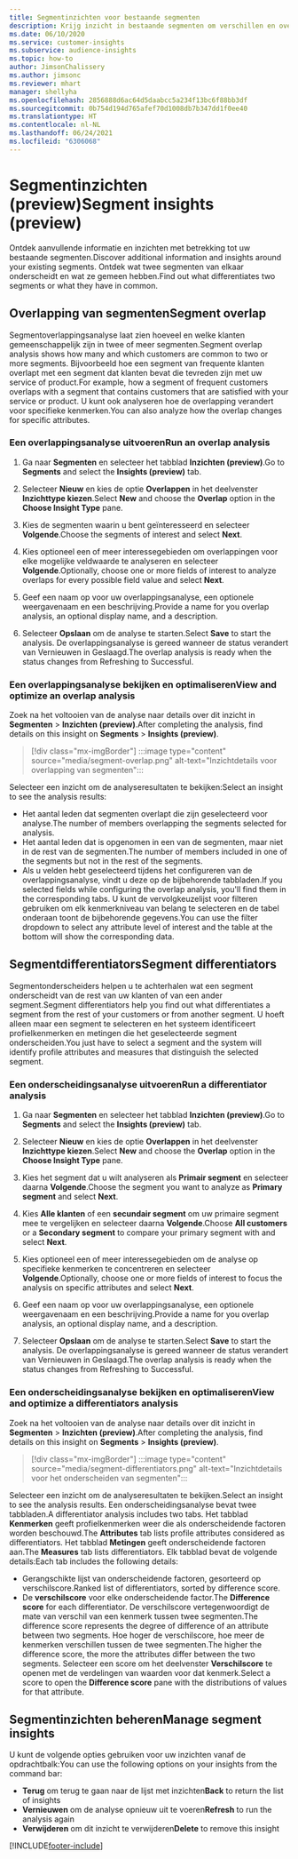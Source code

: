 ```yaml
---
title: Segmentinzichten voor bestaande segmenten
description: Krijg inzicht in bestaande segmenten om verschillen en overeenkomsten te zien.
ms.date: 06/10/2020
ms.service: customer-insights
ms.subservice: audience-insights
ms.topic: how-to
author: JimsonChalissery
ms.author: jimsonc
ms.reviewer: mhart
manager: shellyha
ms.openlocfilehash: 2856888d6ac64d5daabcc5a234f13bc6f88bb3df
ms.sourcegitcommit: 0b754d194d765afef70d1008db7b347dd1f0ee40
ms.translationtype: HT
ms.contentlocale: nl-NL
ms.lasthandoff: 06/24/2021
ms.locfileid: "6306068"
---
```

# <a name="segment-insights-preview"></a><span data-ttu-id="c74fa-103">Segmentinzichten (preview)</span><span class="sxs-lookup"><span data-stu-id="c74fa-103">Segment insights (preview)</span></span>

<span data-ttu-id="c74fa-104">Ontdek aanvullende informatie en inzichten met betrekking tot uw bestaande segmenten.</span><span class="sxs-lookup"><span data-stu-id="c74fa-104">Discover additional information and insights around your existing segments.</span></span> <span data-ttu-id="c74fa-105">Ontdek wat twee segmenten van elkaar onderscheidt en wat ze gemeen hebben.</span><span class="sxs-lookup"><span data-stu-id="c74fa-105">Find out what differentiates two segments or what they have in common.</span></span>

## <a name="segment-overlap"></a><span data-ttu-id="c74fa-106">Overlapping van segmenten</span><span class="sxs-lookup"><span data-stu-id="c74fa-106">Segment overlap</span></span>

<span data-ttu-id="c74fa-107">Segmentoverlappingsanalyse laat zien hoeveel en welke klanten gemeenschappelijk zijn in twee of meer segmenten.</span><span class="sxs-lookup"><span data-stu-id="c74fa-107">Segment overlap analysis shows how many and which customers are common to two or more segments.</span></span> <span data-ttu-id="c74fa-108">Bijvoorbeeld hoe een segment van frequente klanten overlapt met een segment dat klanten bevat die tevreden zijn met uw service of product.</span><span class="sxs-lookup"><span data-stu-id="c74fa-108">For example, how a segment of frequent customers overlaps with a segment that contains customers that are satisfied with your service or product.</span></span>
<span data-ttu-id="c74fa-109">U kunt ook analyseren hoe de overlapping verandert voor specifieke kenmerken.</span><span class="sxs-lookup"><span data-stu-id="c74fa-109">You can also analyze how the overlap changes for specific attributes.</span></span>

### <a name="run-an-overlap-analysis"></a><span data-ttu-id="c74fa-110">Een overlappingsanalyse uitvoeren</span><span class="sxs-lookup"><span data-stu-id="c74fa-110">Run an overlap analysis</span></span>

1. <span data-ttu-id="c74fa-111">Ga naar **Segmenten** en selecteer het tabblad **Inzichten (preview)**.</span><span class="sxs-lookup"><span data-stu-id="c74fa-111">Go to **Segments** and select the **Insights (preview)** tab.</span></span>

1. <span data-ttu-id="c74fa-112">Selecteer **Nieuw** en kies de optie **Overlappen** in het deelvenster **Inzichttype kiezen**.</span><span class="sxs-lookup"><span data-stu-id="c74fa-112">Select **New** and choose the **Overlap** option in the **Choose Insight Type** pane.</span></span>

1. <span data-ttu-id="c74fa-113">Kies de segmenten waarin u bent geïnteresseerd en selecteer **Volgende**.</span><span class="sxs-lookup"><span data-stu-id="c74fa-113">Choose the segments of interest and select **Next**.</span></span>

1. <span data-ttu-id="c74fa-114">Kies optioneel een of meer interessegebieden om overlappingen voor elke mogelijke veldwaarde te analyseren en selecteer **Volgende**.</span><span class="sxs-lookup"><span data-stu-id="c74fa-114">Optionally, choose one or more fields of interest to analyze overlaps for every possible field value and select **Next**.</span></span>

1. <span data-ttu-id="c74fa-115">Geef een naam op voor uw overlappingsanalyse, een optionele weergavenaam en een beschrijving.</span><span class="sxs-lookup"><span data-stu-id="c74fa-115">Provide a name for you overlap analysis, an optional display name, and a description.</span></span>

1. <span data-ttu-id="c74fa-116">Selecteer **Opslaan** om de analyse te starten.</span><span class="sxs-lookup"><span data-stu-id="c74fa-116">Select **Save** to start the analysis.</span></span> <span data-ttu-id="c74fa-117">De overlappingsanalyse is gereed wanneer de status verandert van Vernieuwen in Geslaagd.</span><span class="sxs-lookup"><span data-stu-id="c74fa-117">The overlap analysis is ready when the status changes from Refreshing to Successful.</span></span>

### <a name="view-and-optimize-an-overlap-analysis"></a><span data-ttu-id="c74fa-118">Een overlappingsanalyse bekijken en optimaliseren</span><span class="sxs-lookup"><span data-stu-id="c74fa-118">View and optimize an overlap analysis</span></span>

<span data-ttu-id="c74fa-119">Zoek na het voltooien van de analyse naar details over dit inzicht in **Segmenten** > **Inzichten (preview)**.</span><span class="sxs-lookup"><span data-stu-id="c74fa-119">After completing the analysis, find details on this insight on **Segments** > **Insights (preview)**.</span></span>

> [!div class="mx-imgBorder"]
> :::image type="content" source="media/segment-overlap.png" alt-text="Inzichtdetails voor overlapping van segmenten":::

<span data-ttu-id="c74fa-121">Selecteer een inzicht om de analyseresultaten te bekijken:</span><span class="sxs-lookup"><span data-stu-id="c74fa-121">Select an insight to see the analysis results:</span></span>

- <span data-ttu-id="c74fa-122">Het aantal leden dat segmenten overlapt die zijn geselecteerd voor analyse.</span><span class="sxs-lookup"><span data-stu-id="c74fa-122">The number of members overlapping the segments selected for analysis.</span></span>
- <span data-ttu-id="c74fa-123">Het aantal leden dat is opgenomen in een van de segmenten, maar niet in de rest van de segmenten.</span><span class="sxs-lookup"><span data-stu-id="c74fa-123">The number of members included in one of the segments but not in the rest of the segments.</span></span>
- <span data-ttu-id="c74fa-124">Als u velden hebt geselecteerd tijdens het configureren van de overlappingsanalyse, vindt u deze op de bijbehorende tabbladen.</span><span class="sxs-lookup"><span data-stu-id="c74fa-124">If you selected fields while configuring the overlap analysis, you'll find them in the corresponding tabs.</span></span> <span data-ttu-id="c74fa-125">U kunt de vervolgkeuzelijst voor filteren gebruiken om elk kenmerkniveau van belang te selecteren en de tabel onderaan toont de bijbehorende gegevens.</span><span class="sxs-lookup"><span data-stu-id="c74fa-125">You can use the filter dropdown to select any attribute level of interest and the table at the bottom will show the corresponding data.</span></span>

## <a name="segment-differentiators"></a><span data-ttu-id="c74fa-126">Segmentdifferentiators</span><span class="sxs-lookup"><span data-stu-id="c74fa-126">Segment differentiators</span></span>

<span data-ttu-id="c74fa-127">Segmentonderscheiders helpen u te achterhalen wat een segment onderscheidt van de rest van uw klanten of van een ander segment.</span><span class="sxs-lookup"><span data-stu-id="c74fa-127">Segment differentiators help you find out what differentiates a segment from the rest of your customers or from another segment.</span></span> <span data-ttu-id="c74fa-128">U hoeft alleen maar een segment te selecteren en het systeem identificeert profielkenmerken en metingen die het geselecteerde segment onderscheiden.</span><span class="sxs-lookup"><span data-stu-id="c74fa-128">You just have to select a segment and the system will identify profile attributes and measures that distinguish the selected segment.</span></span>

### <a name="run-a-differentiator-analysis"></a><span data-ttu-id="c74fa-129">Een onderscheidingsanalyse uitvoeren</span><span class="sxs-lookup"><span data-stu-id="c74fa-129">Run a differentiator analysis</span></span>

1. <span data-ttu-id="c74fa-130">Ga naar **Segmenten** en selecteer het tabblad **Inzichten (preview)**.</span><span class="sxs-lookup"><span data-stu-id="c74fa-130">Go to **Segments** and select the **Insights (preview)** tab.</span></span>

1. <span data-ttu-id="c74fa-131">Selecteer **Nieuw** en kies de optie **Overlappen** in het deelvenster **Inzichttype kiezen**.</span><span class="sxs-lookup"><span data-stu-id="c74fa-131">Select **New** and choose the **Overlap** option in the **Choose Insight Type** pane.</span></span>

1. <span data-ttu-id="c74fa-132">Kies het segment dat u wilt analyseren als **Primair segment** en selecteer daarna **Volgende**.</span><span class="sxs-lookup"><span data-stu-id="c74fa-132">Choose the segment you want to analyze as **Primary segment** and select **Next**.</span></span>

1. <span data-ttu-id="c74fa-133">Kies **Alle klanten** of een **secundair segment** om uw primaire segment mee te vergelijken en selecteer daarna **Volgende**.</span><span class="sxs-lookup"><span data-stu-id="c74fa-133">Choose **All customers** or a **Secondary segment** to compare your primary segment with and select **Next**.</span></span>

1. <span data-ttu-id="c74fa-134">Kies optioneel een of meer interessegebieden om de analyse op specifieke kenmerken te concentreren en selecteer **Volgende**.</span><span class="sxs-lookup"><span data-stu-id="c74fa-134">Optionally, choose one or more fields of interest to focus the analysis on specific attributes and select **Next**.</span></span>

1. <span data-ttu-id="c74fa-135">Geef een naam op voor uw overlappingsanalyse, een optionele weergavenaam en een beschrijving.</span><span class="sxs-lookup"><span data-stu-id="c74fa-135">Provide a name for you overlap analysis, an optional display name, and a description.</span></span>

1. <span data-ttu-id="c74fa-136">Selecteer **Opslaan** om de analyse te starten.</span><span class="sxs-lookup"><span data-stu-id="c74fa-136">Select **Save** to start the analysis.</span></span> <span data-ttu-id="c74fa-137">De overlappingsanalyse is gereed wanneer de status verandert van Vernieuwen in Geslaagd.</span><span class="sxs-lookup"><span data-stu-id="c74fa-137">The overlap analysis is ready when the status changes from Refreshing to Successful.</span></span>

### <a name="view-and-optimize-a-differentiators-analysis"></a><span data-ttu-id="c74fa-138">Een onderscheidingsanalyse bekijken en optimaliseren</span><span class="sxs-lookup"><span data-stu-id="c74fa-138">View and optimize a differentiators analysis</span></span>

<span data-ttu-id="c74fa-139">Zoek na het voltooien van de analyse naar details over dit inzicht in **Segmenten** > **Inzichten (preview)**.</span><span class="sxs-lookup"><span data-stu-id="c74fa-139">After completing the analysis, find details on this insight on **Segments** > **Insights (preview)**.</span></span>

> [!div class="mx-imgBorder"]
> :::image type="content" source="media/segment-differentiators.png" alt-text="Inzichtdetails voor het onderscheiden van segmenten":::

<span data-ttu-id="c74fa-141">Selecteer een inzicht om de analyseresultaten te bekijken.</span><span class="sxs-lookup"><span data-stu-id="c74fa-141">Select an insight to see the analysis results.</span></span> <span data-ttu-id="c74fa-142">Een onderscheidingsanalyse bevat twee tabbladen.</span><span class="sxs-lookup"><span data-stu-id="c74fa-142">A differentiator analysis includes two tabs.</span></span> <span data-ttu-id="c74fa-143">Het tabblad **Kenmerken** geeft profielkenmerken weer die als onderscheidende factoren worden beschouwd.</span><span class="sxs-lookup"><span data-stu-id="c74fa-143">The **Attributes** tab lists profile attributes considered as differentiators.</span></span> <span data-ttu-id="c74fa-144">Het tabblad **Metingen** geeft onderscheidende factoren aan.</span><span class="sxs-lookup"><span data-stu-id="c74fa-144">The **Measures** tab lists differentiators.</span></span> <span data-ttu-id="c74fa-145">Elk tabblad bevat de volgende details:</span><span class="sxs-lookup"><span data-stu-id="c74fa-145">Each tab includes the following details:</span></span>

- <span data-ttu-id="c74fa-146">Gerangschikte lijst van onderscheidende factoren, gesorteerd op verschilscore.</span><span class="sxs-lookup"><span data-stu-id="c74fa-146">Ranked list of differentiators, sorted by difference score.</span></span>
- <span data-ttu-id="c74fa-147">De **verschilscore** voor elke onderscheidende factor.</span><span class="sxs-lookup"><span data-stu-id="c74fa-147">The **Difference score** for each differentiator.</span></span> <span data-ttu-id="c74fa-148">De verschilscore vertegenwoordigt de mate van verschil van een kenmerk tussen twee segmenten.</span><span class="sxs-lookup"><span data-stu-id="c74fa-148">The difference score represents the degree of difference of an attribute between two segments.</span></span> <span data-ttu-id="c74fa-149">Hoe hoger de verschilscore, hoe meer de kenmerken verschillen tussen de twee segmenten.</span><span class="sxs-lookup"><span data-stu-id="c74fa-149">The higher the difference score, the more the attributes differ between the two segments.</span></span> <span data-ttu-id="c74fa-150">Selecteer een score om het deelvenster **Verschilscore** te openen met de verdelingen van waarden voor dat kenmerk.</span><span class="sxs-lookup"><span data-stu-id="c74fa-150">Select a score to open the **Difference score** pane with the distributions of values for that attribute.</span></span>

## <a name="manage-segment-insights"></a><span data-ttu-id="c74fa-151">Segmentinzichten beheren</span><span class="sxs-lookup"><span data-stu-id="c74fa-151">Manage segment insights</span></span>

<span data-ttu-id="c74fa-152">U kunt de volgende opties gebruiken voor uw inzichten vanaf de opdrachtbalk:</span><span class="sxs-lookup"><span data-stu-id="c74fa-152">You can use the following options on your insights from the command bar:</span></span>

- <span data-ttu-id="c74fa-153">**Terug** om terug te gaan naar de lijst met inzichten</span><span class="sxs-lookup"><span data-stu-id="c74fa-153">**Back** to return the list of insights</span></span>
- <span data-ttu-id="c74fa-154">**Vernieuwen** om de analyse opnieuw uit te voeren</span><span class="sxs-lookup"><span data-stu-id="c74fa-154">**Refresh** to run the analysis again</span></span>
- <span data-ttu-id="c74fa-155">**Verwijderen** om dit inzicht te verwijderen</span><span class="sxs-lookup"><span data-stu-id="c74fa-155">**Delete** to remove this insight</span></span>


[!INCLUDE[footer-include](../includes/footer-banner.md)]